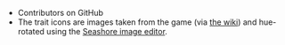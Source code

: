 * Contributors on GitHub
* The trait icons are images taken from the game (via [the wiki](http://ckiiwiki.com/)) and hue-rotated using the [Seashore image editor](https://en.wikipedia.org/wiki/Seashore_(software)).
